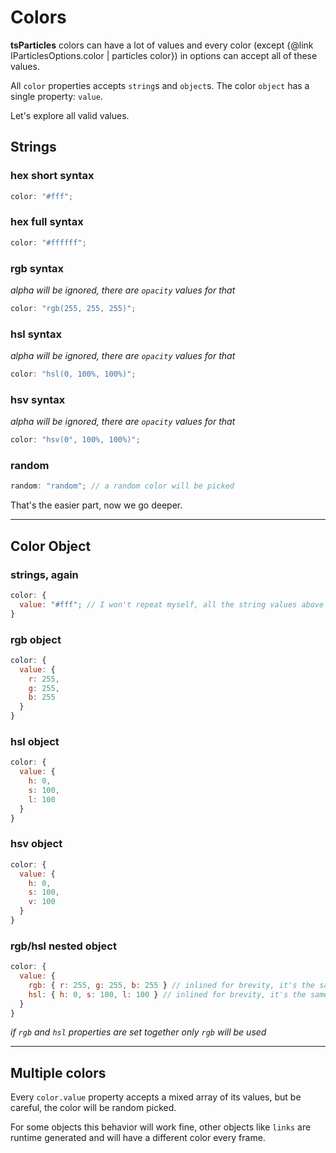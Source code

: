 # Colors

**tsParticles** colors can have a lot of values and every color (except {@link IParticlesOptions.color | particles color}) in options can accept all of these values.

All `color` properties accepts `string`s and `object`s. The color `object` has a single property: `value`.

Let's explore all valid values.

## Strings

### hex short syntax

```javascript
color: "#fff";
```

### hex full syntax

```javascript
color: "#ffffff";
```

### rgb syntax

_alpha will be ignored, there are `opacity` values for that_

```javascript
color: "rgb(255, 255, 255)";
```

### hsl syntax

_alpha will be ignored, there are `opacity` values for that_

```javascript
color: "hsl(0, 100%, 100%)";
```

### hsv syntax

_alpha will be ignored, there are `opacity` values for that_

```javascript
color: "hsv(0°, 100%, 100%)";
```

### random

```javascript
random: "random"; // a random color will be picked
```

That's the easier part, now we go deeper.

---

## Color Object

### strings, again

```javascript
color: {
  value: "#fff"; // I won't repeat myself, all the string values above will be valid here too
}
```

### rgb object

```javascript
color: {
  value: {
    r: 255,
    g: 255,
    b: 255
  }
}
```

### hsl object

```javascript
color: {
  value: {
    h: 0,
    s: 100,
    l: 100
  }
}
```

### hsv object

```javascript
color: {
  value: {
    h: 0,
    s: 100,
    v: 100
  }
}
```

### rgb/hsl nested object

```javascript
color: {
  value: {
    rgb: { r: 255, g: 255, b: 255 } // inlined for brevity, it's the same rgb object as above
    hsl: { h: 0, s: 100, l: 100 } // inlined for brevity, it's the same hsl object as above
  }
}
```

_if `rgb` and `hsl` properties are set together only `rgb` will be used_

---

## Multiple colors

Every `color.value` property accepts a mixed array of its values, but be careful, the color will be random picked.

For some objects this behavior will work fine, other objects like `links` are runtime generated and will have a different color every frame.
